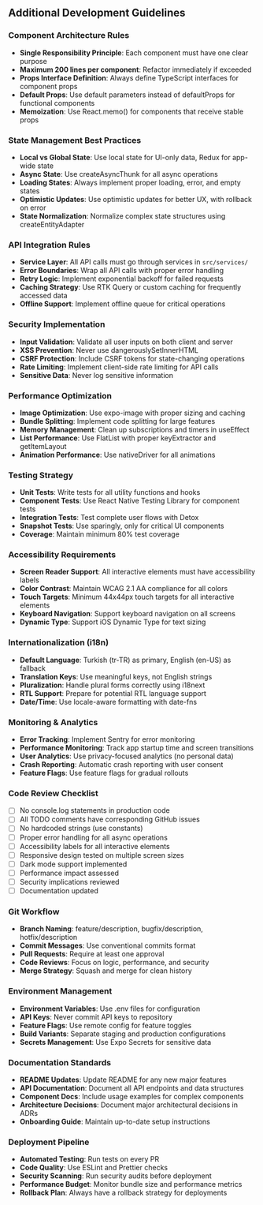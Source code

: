 ## Additional Development Guidelines

### Component Architecture Rules
- **Single Responsibility Principle**: Each component must have one clear purpose
- **Maximum 200 lines per component**: Refactor immediately if exceeded
- **Props Interface Definition**: Always define TypeScript interfaces for component props
- **Default Props**: Use default parameters instead of defaultProps for functional components
- **Memoization**: Use React.memo() for components that receive stable props

### State Management Best Practices
- **Local vs Global State**: Use local state for UI-only data, Redux for app-wide state
- **Async State**: Use createAsyncThunk for all async operations
- **Loading States**: Always implement proper loading, error, and empty states
- **Optimistic Updates**: Use optimistic updates for better UX, with rollback on error
- **State Normalization**: Normalize complex state structures using createEntityAdapter

### API Integration Rules
- **Service Layer**: All API calls must go through services in `src/services/`
- **Error Boundaries**: Wrap all API calls with proper error handling
- **Retry Logic**: Implement exponential backoff for failed requests
- **Caching Strategy**: Use RTK Query or custom caching for frequently accessed data
- **Offline Support**: Implement offline queue for critical operations

### Security Implementation
- **Input Validation**: Validate all user inputs on both client and server
- **XSS Prevention**: Never use dangerouslySetInnerHTML
- **CSRF Protection**: Include CSRF tokens for state-changing operations
- **Rate Limiting**: Implement client-side rate limiting for API calls
- **Sensitive Data**: Never log sensitive information

### Performance Optimization
- **Image Optimization**: Use expo-image with proper sizing and caching
- **Bundle Splitting**: Implement code splitting for large features
- **Memory Management**: Clean up subscriptions and timers in useEffect
- **List Performance**: Use FlatList with proper keyExtractor and getItemLayout
- **Animation Performance**: Use nativeDriver for all animations

### Testing Strategy
- **Unit Tests**: Write tests for all utility functions and hooks
- **Component Tests**: Use React Native Testing Library for component tests
- **Integration Tests**: Test complete user flows with Detox
- **Snapshot Tests**: Use sparingly, only for critical UI components
- **Coverage**: Maintain minimum 80% test coverage

### Accessibility Requirements
- **Screen Reader Support**: All interactive elements must have accessibility labels
- **Color Contrast**: Maintain WCAG 2.1 AA compliance for all colors
- **Touch Targets**: Minimum 44x44px touch targets for all interactive elements
- **Keyboard Navigation**: Support keyboard navigation on all screens
- **Dynamic Type**: Support iOS Dynamic Type for text sizing

### Internationalization (i18n)
- **Default Language**: Turkish (tr-TR) as primary, English (en-US) as fallback
- **Translation Keys**: Use meaningful keys, not English strings
- **Pluralization**: Handle plural forms correctly using i18next
- **RTL Support**: Prepare for potential RTL language support
- **Date/Time**: Use locale-aware formatting with date-fns

### Monitoring & Analytics
- **Error Tracking**: Implement Sentry for error monitoring
- **Performance Monitoring**: Track app startup time and screen transitions
- **User Analytics**: Use privacy-focused analytics (no personal data)
- **Crash Reporting**: Automatic crash reporting with user consent
- **Feature Flags**: Use feature flags for gradual rollouts

### Code Review Checklist
- [ ] No console.log statements in production code
- [ ] All TODO comments have corresponding GitHub issues
- [ ] No hardcoded strings (use constants)
- [ ] Proper error handling for all async operations
- [ ] Accessibility labels for all interactive elements
- [ ] Responsive design tested on multiple screen sizes
- [ ] Dark mode support implemented
- [ ] Performance impact assessed
- [ ] Security implications reviewed
- [ ] Documentation updated

### Git Workflow
- **Branch Naming**: feature/description, bugfix/description, hotfix/description
- **Commit Messages**: Use conventional commits format
- **Pull Requests**: Require at least one approval
- **Code Reviews**: Focus on logic, performance, and security
- **Merge Strategy**: Squash and merge for clean history

### Environment Management
- **Environment Variables**: Use .env files for configuration
- **API Keys**: Never commit API keys to repository
- **Feature Flags**: Use remote config for feature toggles
- **Build Variants**: Separate staging and production configurations
- **Secrets Management**: Use Expo Secrets for sensitive data

### Documentation Standards
- **README Updates**: Update README for any new major features
- **API Documentation**: Document all API endpoints and data structures
- **Component Docs**: Include usage examples for complex components
- **Architecture Decisions**: Document major architectural decisions in ADRs
- **Onboarding Guide**: Maintain up-to-date setup instructions

### Deployment Pipeline
- **Automated Testing**: Run tests on every PR
- **Code Quality**: Use ESLint and Prettier checks
- **Security Scanning**: Run security audits before deployment
- **Performance Budget**: Monitor bundle size and performance metrics
- **Rollback Plan**: Always have a rollback strategy for deployments